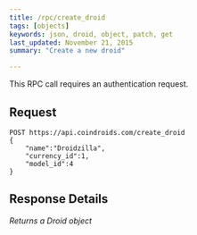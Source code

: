 ```yaml
---
title: /rpc/create_droid
tags: [objects]
keywords: json, droid, object, patch, get
last_updated: November 21, 2015
summary: "Create a new droid"

---
```


This RPC call requires an authentication request.

## Request

```HTTP
POST https://api.coindroids.com/create_droid
{ 
	"name":"Droidzilla",
	"currency_id":1,
	"model_id":4
}
```

## Response Details

_Returns a Droid object_


